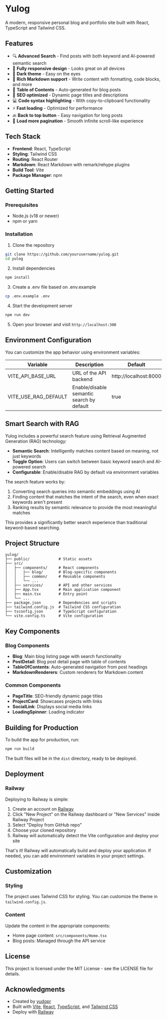 # Yulog

A modern, responsive personal blog and portfolio site built with React, TypeScript and Tailwind CSS.

<!-- Note: Add a screenshot of your site here -->
<!-- ![Yulog Screenshot](public/screenshot.png) -->

## Features

- 🔍 **Advanced Search** - Find posts with both keyword and AI-powered semantic search
- 📱 **Fully responsive design** - Looks great on all devices
- 🎨 **Dark theme** - Easy on the eyes
- 📝 **Rich Markdown support** - Write content with formatting, code blocks, and more
- 📑 **Table of Contents** - Auto-generated for blog posts
- 🔗 **SEO optimized** - Dynamic page titles and descriptions
- 💻 **Code syntax highlighting** - With copy-to-clipboard functionality
- ⚡ **Fast loading** - Optimized for performance
- 🔙 **Back to top button** - Easy navigation for long posts
- 🔄 **Load more pagination** - Smooth infinite scroll-like experience

## Tech Stack

- **Frontend**: React, TypeScript
- **Styling**: Tailwind CSS
- **Routing**: React Router
- **Markdown**: React Markdown with remark/rehype plugins
- **Build Tool**: Vite
- **Package Manager**: npm

## Getting Started

### Prerequisites

- Node.js (v18 or newer)
- npm or yarn

### Installation

1. Clone the repository
```bash
git clone https://github.com/yourusername/yulog.git
cd yulog
```

2. Install dependencies
```bash
npm install
```

3. Create a .env file based on .env.example
```bash
cp .env.example .env
```

4. Start the development server
```bash
npm run dev
```

5. Open your browser and visit `http://localhost:300`

## Environment Configuration

You can customize the app behavior using environment variables:

| Variable | Description | Default |
|----------|-------------|---------|
| VITE_API_BASE_URL | URL of the API backend | http://localhost:8000 |
| VITE_USE_RAG_DEFAULT | Enable/disable semantic search by default | true |

## Smart Search with RAG

Yulog includes a powerful search feature using Retrieval Augmented Generation (RAG) technology:

- **Semantic Search**: Intelligently matches content based on meaning, not just keywords
- **Toggle Option**: Users can switch between basic keyword search and AI-powered search
- **Configurable**: Enable/disable RAG by default via environment variables

The search feature works by:
1. Converting search queries into semantic embeddings using AI
2. Finding content that matches the intent of the search, even when exact keywords aren't present
3. Ranking results by semantic relevance to provide the most meaningful matches

This provides a significantly better search experience than traditional keyword-based searching.

## Project Structure

```
yulog/
├── public/             # Static assets
├── src/
│   ├── components/     # React components
│   │   ├── blog/       # Blog-specific components
│   │   ├── common/     # Reusable components
│   │   └── ...
│   ├── services/       # API and other services
│   ├── App.tsx         # Main application component
│   ├── main.tsx        # Entry point
│   └── ...
├── package.json        # Dependencies and scripts
├── tailwind.config.js  # Tailwind CSS configuration
├── tsconfig.json       # TypeScript configuration
└── vite.config.ts      # Vite configuration
```

## Key Components

### Blog Components

- **Blog**: Main blog listing page with search functionality
- **PostDetail**: Blog post detail page with table of contents
- **TableOfContents**: Auto-generated navigation from post headings
- **MarkdownRenderers**: Custom renderers for Markdown content

### Common Components

- **PageTitle**: SEO-friendly dynamic page titles
- **ProjectCard**: Showcases projects with links
- **SocialLink**: Displays social media links
- **LoadingSpinner**: Loading indicator

## Building for Production

To build the app for production, run:

```bash
npm run build
```

The built files will be in the `dist` directory, ready to be deployed.

## Deployment

### Railway

Deploying to Railway is simple:

1. Create an account on [Railway](https://railway.app)
2. Click "New Project" on the Railway dashboard or "New Services" inside Railway Project
3. Select "Deploy from GitHub repo"
4. Choose your cloned repository
5. Railway will automatically detect the Vite configuration and deploy your site

That's it! Railway will automatically build and deploy your application. If needed, you can add environment variables in your project settings.

## Customization

### Styling

The project uses Tailwind CSS for styling. You can customize the theme in `tailwind.config.js`.

### Content

Update the content in the appropriate components:

- Home page content: `src/components/Home.tsx`
- Blog posts: Managed through the API service

## License

This project is licensed under the MIT License - see the LICENSE file for details.

## Acknowledgments
- Created by [yudopr](https://github.com/yudopr11)
- Built with [Vite](https://vitejs.dev/), [React](https://reactjs.org/), [TypeScript](https://www.typescriptlang.org/), and [Tailwind CSS](https://tailwindcss.com/)
- Deploy with [Railway](https://railway.app)